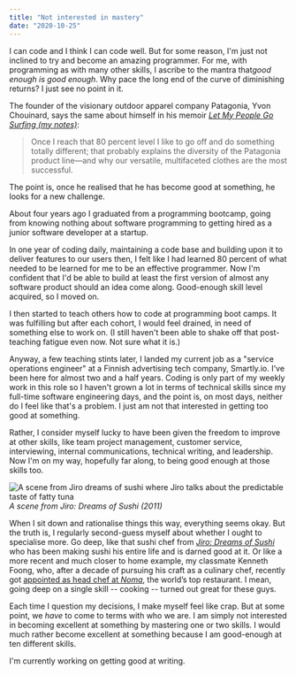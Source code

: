 ```yaml
---
title: "Not interested in mastery"
date: "2020-10-25"
---
```


I can code and I think I can code well. But for some reason, I'm just not inclined to try and become an amazing programmer. For me, with programming as with many other skills, I ascribe to the mantra that*good enough is good enough*. Why pace the long end of the curve of diminishing returns? I just see no point in it.

The founder of the visionary outdoor apparel company Patagonia, Yvon Chouinard, says the same about himself in his memoir *[Let My People Go Surfing (my notes)](/2020-09-13-notes-from-let-my-people-go-surfing-by-yvon-chouinard/)*: 

> Once I reach that 80 percent level I like to go off and do something totally different; that probably explains the diversity of the Patagonia product line—and why our versatile, multifaceted clothes are the most successful.

The point is, once he realised that he has become good at something, he looks for a new challenge.

About four years ago I graduated from a programming bootcamp, going from knowing nothing about software programming to getting hired as a junior software developer at a startup.

In one year of coding daily, maintaining a code base and building upon it to deliver features to our users then, I felt like I had learned 80 percent of what needed to be learned for me to be an effective programmer. Now I'm confident that I'd be able to build at least the first version of almost any software product should an idea come along. Good-enough skill level acquired, so I moved on.

I then started to teach others how to code at programming boot camps. It was fulfilling but after each cohort, I would feel drained, in need of something else to work on. (I still haven't been able to shake off that post-teaching fatigue even now. Not sure what it is.) 

Anyway, a few teaching stints later, I landed my current job as a "service operations engineer" at a Finnish advertising tech company, Smartly.io. I've been here for almost two and a half years. Coding is only part of my weekly work in this role so I haven't grown a lot in terms of technical skills since my full-time software engineering days, and the point is, on most days, neither do I feel like that's a problem. I just am not that interested in getting too good at something.

Rather, I consider myself lucky to have been given the freedom to improve at other skills, like team project management, customer service, interviewing, internal communications, technical writing, and leadership. Now I'm on my way, hopefully far along, to being good enough at those skills too.

![A scene from Jiro dreams of sushi where Jiro talks about the predictable taste of fatty tuna](/images/jiro-dreams-of-sushi.jpg)
*A scene from Jiro: Dreams of Sushi (2011)*

When I sit down and rationalise things this way, everything seems okay. But the truth is, I regularly second-guess myself about whether I ought to specialise more. Go deep, like that sushi chef from *[Jiro: Dreams of Sushi](https://en.wikipedia.org/wiki/Jiro_Dreams_of_Sushi)*  who has been making sushi his entire life and is darned good at it. Or like a more recent and much closer to home example, my classmate Kenneth Foong, who, after a decade of pursuing his craft as a culinary chef, recently got [appointed as head chef at *Noma*](https://www.straitstimes.com/lifestyle/food/singaporean-is-head-chef-at-two-michelin-starred-noma), the world’s top restaurant. I mean, going deep on a single skill -- cooking -- turned out great for these guys.

Each time I question my decisions, I make myself feel like crap. But at some point, we *have* to come to terms with who we are. I am simply not interested in becoming excellent at something by mastering one or two skills. I would much rather become excellent at something because I am good-enough at ten different skills.

I'm currently working on getting good at writing.